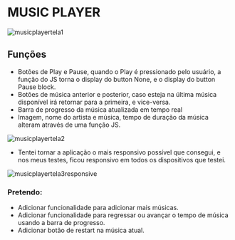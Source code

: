 #                                                                       **MUSIC PLAYER**

![musicplayertela1](https://user-images.githubusercontent.com/54752531/180626522-2afefadf-2a57-4620-9b55-0bd6fb49ee94.png)

## Funções
- Botões de Play e Pause, quando o Play é pressionado pelo usuário, a função do JS torna o display do button None, e o display do button Pause block.
- Botões de música anterior e posterior, caso esteja na última música disponível irá retornar para a primeira, e vice-versa.
- Barra de progresso da música atualizada em tempo real
- Imagem, nome do artista e música, tempo de duração da música alteram através de uma função JS.

![musicplayertela2](https://user-images.githubusercontent.com/54752531/180626704-eb022cb2-c84a-415f-be30-c93726f3b809.png)

- Tentei tornar a aplicação o mais responsivo possível que consegui, e nos meus testes, ficou responsivo em todos os dispositivos que testei.

![musicplayertela3responsive](https://user-images.githubusercontent.com/54752531/180626756-bb0190cd-df42-44f3-830d-a3f228d36424.png)


### Pretendo:
- Adicionar funcionalidade para adicionar mais músicas.
- Adicionar funcionalidade para regressar ou avançar o tempo de música usando a barra de progresso.
- Adicionar botão de restart na música atual.
